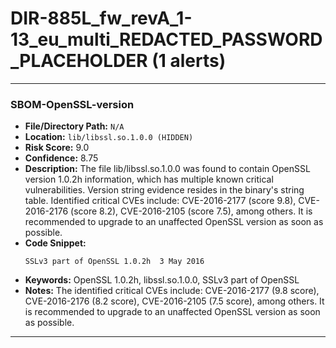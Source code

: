 # DIR-885L_fw_revA_1-13_eu_multi_REDACTED_PASSWORD_PLACEHOLDER (1 alerts)

---

### SBOM-OpenSSL-version

- **File/Directory Path:** `N/A`
- **Location:** `lib/libssl.so.1.0.0 (HIDDEN)`
- **Risk Score:** 9.0
- **Confidence:** 8.75
- **Description:** The file lib/libssl.so.1.0.0 was found to contain OpenSSL version 1.0.2h information, which has multiple known critical vulnerabilities. Version string evidence resides in the binary's string table. Identified critical CVEs include: CVE-2016-2177 (score 9.8), CVE-2016-2176 (score 8.2), CVE-2016-2105 (score 7.5), among others. It is recommended to upgrade to an unaffected OpenSSL version as soon as possible.
- **Code Snippet:**
  ```
  SSLv3 part of OpenSSL 1.0.2h  3 May 2016
  ```
- **Keywords:** OpenSSL 1.0.2h, libssl.so.1.0.0, SSLv3 part of OpenSSL
- **Notes:** The identified critical CVEs include: CVE-2016-2177 (9.8 score), CVE-2016-2176 (8.2 score), CVE-2016-2105 (7.5 score), among others. It is recommended to upgrade to an unaffected OpenSSL version as soon as possible.

---
